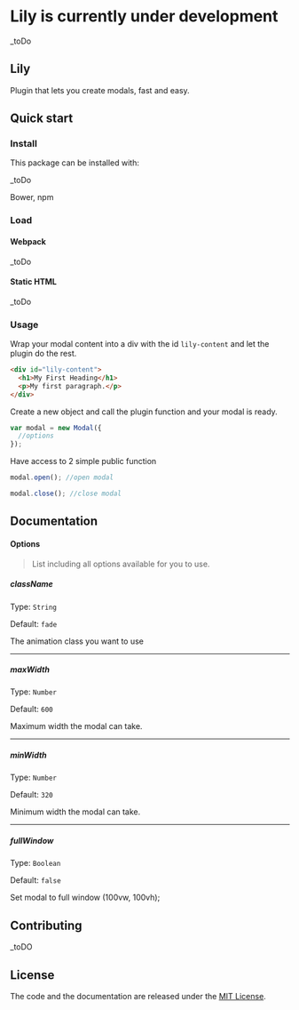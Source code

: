 # Lily is currently under development

_toDo

## Lily

Plugin that lets you create modals, fast and easy.

## Quick start

### Install

This package can be installed with:

_toDo

Bower, npm


### Load

#### Webpack

_toDo

#### Static HTML

_toDo

### Usage

Wrap your modal content into a div with the id `lily-content` and let the plugin do the rest.
```html
<div id="lily-content">
  <h1>My First Heading</h1>
  <p>My first paragraph.</p>
</div>
```

Create a new object and call the plugin function and your modal is ready.

```javascript
var modal = new Modal({
  //options
});

```

Have access to 2 simple public function

```javascript
modal.open(); //open modal

modal.close(); //close modal

```
## Documentation

#### Options

> List including all options available for you to use.

##### className
Type: `String`

Default: `fade`

The animation class you want to use

___

##### maxWidth
Type: `Number`

Default: `600`

Maximum width the modal can take.

___

##### minWidth
Type: `Number`

Default: `320`

Minimum width the modal can take.

___

##### fullWindow
Type: `Boolean`

Default: `false`

Set modal to full window (100vw, 100vh);
## Contributing
_toDO

## License

The code and the documentation are released under the [MIT License](LICENSE).